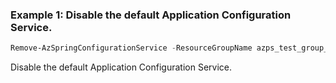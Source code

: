### Example 1: Disable the default Application Configuration Service.
```powershell
Remove-AzSpringConfigurationService -ResourceGroupName azps_test_group_spring -ServiceName azps-spring-01
```

Disable the default Application Configuration Service.